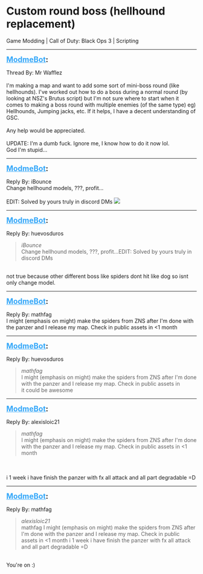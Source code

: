 # Custom round boss (hellhound replacement)
Game Modding | Call of Duty: Black Ops 3 | Scripting

---
<strong style="font-size: 1.4em;"><span style="text-decoration: underline;text-decoration-color: #34a7f9;"><span style="color:#34a7f9;">ModmeBot</span></span>:</strong>

<p>Thread By: Mr Wafflez<br /> <br />I&#39;m making a map and want to add some sort of mini-boss round (like hellhounds). I&#39;ve worked out how to do a boss during a normal round (by looking at NSZ&#39;s Brutus script) but I&#39;m not sure where to start when it comes to making a boss round with multiple enemies (of the same type) eg) Hellhounds, Jumping jacks, etc. If it helps, I have a decent understanding of GSC.<br /> <br />Any help would be appreciated.<br /> <br />UPDATE: I&#39;m a dumb fuck. Ignore me, I know how to do it now lol.<br />God I&#39;m stupid...</p>

---
<strong style="font-size: 1.4em;"><span style="text-decoration: underline;text-decoration-color: #34a7f9;"><span style="color:#34a7f9;">ModmeBot</span></span>:</strong>

<p>Reply By: iBounce<br />Change hellhound models, ???, profit...<br /><br />EDIT: Solved by yours truly in discord DMs <img style="max-width: 500px;" src="http://aviacreations.com/modme/emoticons/kissing.png"></p>

---
<strong style="font-size: 1.4em;"><span style="text-decoration: underline;text-decoration-color: #34a7f9;"><span style="color:#34a7f9;">ModmeBot</span></span>:</strong>

<p>Reply By: huevosduros<br /><blockquote><em>iBounce</em><br />Change hellhound models, ???, profit...EDIT: Solved by yours truly in discord DMs </blockquote><br /> not true because other different boss like spiders dont hit like dog so isnt only change model.</p>

---
<strong style="font-size: 1.4em;"><span style="text-decoration: underline;text-decoration-color: #34a7f9;"><span style="color:#34a7f9;">ModmeBot</span></span>:</strong>

<p>Reply By: mathfag<br />I might (emphasis on might) make the spiders from ZNS after I&#39;m done with the panzer and I release my map. Check in public assets in &lt;1 month</p>

---
<strong style="font-size: 1.4em;"><span style="text-decoration: underline;text-decoration-color: #34a7f9;"><span style="color:#34a7f9;">ModmeBot</span></span>:</strong>

<p>Reply By: huevosduros<br /><blockquote><em>mathfag</em><br />I might (emphasis on might) make the spiders from ZNS after I&#39;m done with the panzer and I release my map. Check in public assets in<br /> it could be awesome<br /></blockquote></p>

---
<strong style="font-size: 1.4em;"><span style="text-decoration: underline;text-decoration-color: #34a7f9;"><span style="color:#34a7f9;">ModmeBot</span></span>:</strong>

<p>Reply By: alexisloic21<br /><blockquote><em>mathfag</em><br />I might (emphasis on might) make the spiders from ZNS after I&#39;m done with the panzer and I release my map. Check in public assets in &lt;1 month</blockquote><br /> <br />i  1 week i have finish the panzer with fx all attack and all part degradable =D</p>

---
<strong style="font-size: 1.4em;"><span style="text-decoration: underline;text-decoration-color: #34a7f9;"><span style="color:#34a7f9;">ModmeBot</span></span>:</strong>

<p>Reply By: mathfag<br /><blockquote><em>alexisloic21</em><br />mathfag I might (emphasis on might) make the spiders from ZNS after I&#39;m done with the panzer and I release my map. Check in public assets in &lt;1 month   i  1 week i have finish the panzer with fx all attack and all part degradable =D</blockquote><br /> You&#39;re on :)</p>

